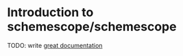 # Introduction to schemescope/schemescope

TODO: write [great documentation](http://jacobian.org/writing/what-to-write/)
